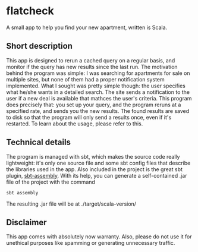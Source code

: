 # flatcheck
A small app to help you find your new apartment, written is Scala.  

## Short description
This app is designed to rerun a cached query on a regular basis, and monitor if the query has new results since the last run. The motivation behind the program was simple: I was searching for apartments for sale on multiple sites, but none of them had a proper notification system implemented. What I sought was pretty simple though: the user specifies what he/she wants in a detailed search. The site sends a notification to the user if a new deal is available that mathces the user's criteria.
This program does precisely that: you set up your query, and the program reruns at a specified rate, and sends you the new results. The found results are saved to disk so that the program will only send a results once, even if it's restarted. To learn about the usage, please refer to this.

## Technical details
The program is managed with sbt, which makes the source code really lightweight: it's only one source file and some sbt config files that describe the libraries used in the app. Also included in the project is the great sbt plugin, [sbt-assembly](https://github.com/sbt/sbt-assembly). With its help, you can generate a self-contained .jar file of the project with the command

`sbt assembly`

The resulting .jar file will be at ./target/scala-version/

## Disclaimer

This app comes with absolutely now warranty. Also, please do not use it for unethical purposes like spamming or generating unnecessary traffic.
